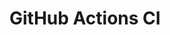 # GitHub Actions CI






































































































































































































































































































































































































































































































































































































































































































